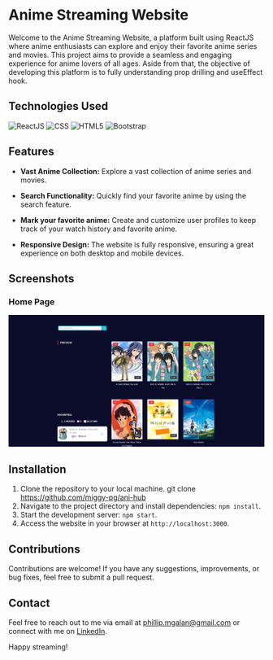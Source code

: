 # Anime Streaming Website

Welcome to the Anime Streaming Website, a platform built using ReactJS where anime enthusiasts can explore and enjoy their favorite anime series and movies. This project aims to provide a seamless and engaging experience for anime lovers of all ages. Aside from that, the objective of developing this platform is to fully understanding prop drilling and useEffect hook.

## Technologies Used

![ReactJS](https://img.shields.io/badge/-ReactJS-blue?logo=react&logoColor=white)
![CSS](https://img.shields.io/badge/-CSS-1572B6?logo=css3&logoColor=white)
![HTML5](https://img.shields.io/badge/-HTML5-E34F26?logo=html5&logoColor=white)
![Bootstrap](https://img.shields.io/badge/-Bootstrap-7952B3?logo=bootstrap&logoColor=white)

## Features

- **Vast Anime Collection:** Explore a vast collection of anime series and movies.

- **Search Functionality:** Quickly find your favorite anime by using the search feature.

- **Mark your favorite anime:** Create and customize user profiles to keep track of your watch history and favorite anime.

- **Responsive Design:** The website is fully responsive, ensuring a great experience on both desktop and mobile devices.

## Screenshots

### Home Page

![Homepage](screenshots/home_page.png)

## Installation

1. Clone the repository to your local machine.
   git clone https://github.com/miggy-pg/ani-hub
2. Navigate to the project directory and install dependencies: `npm install`.
3. Start the development server: `npm start`.
4. Access the website in your browser at `http://localhost:3000`.

## Contributions

Contributions are welcome! If you have any suggestions, improvements, or bug fixes, feel free to submit a pull request.

## Contact

Feel free to reach out to me via email at phillip.mgalan@gmail.com or connect with me on [LinkedIn](https://www.linkedin.com/in/migui-galan/).

Happy streaming!
